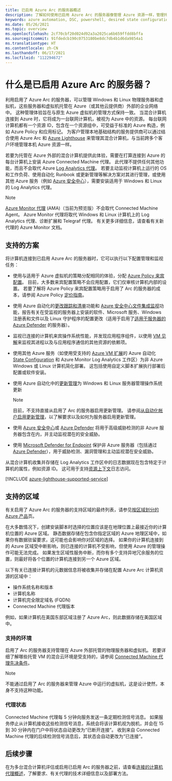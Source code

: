 ```yaml
---
title: 已启用 Azure Arc 的服务器概述
description: 了解如何使用已启用 Azure Arc 的服务器像管理 Azure 资源一样，管理托管在 Azure 外部的服务器。
keywords: azure automation, DSC, powershell, desired state configuration, update management, change tracking, inventory, runbooks, python, graphical, hybrid
ms.date: 05/26/2021
ms.topic: overview
ms.openlocfilehash: 2cf70cbf20d024d92a3a2025ca6b659ffdd8bffa
ms.sourcegitcommit: 91fdedcb190c0753180be8dc7db4b1d6da9854a1
ms.translationtype: HT
ms.contentlocale: zh-CN
ms.lasthandoff: 06/17/2021
ms.locfileid: "112294672"
---
```

# <a name="what-is-azure-arc-enabled-servers"></a>什么是已启用 Azure Arc 的服务器？

利用启用了 Azure Arc 的服务器，可以管理 Windows 和 Linux 物理服务器和虚拟机，这些服务器和虚拟机托管在 Azure（或其他云提供商）外部的企业网络中。 这种管理体验旨在与原生 Azure 虚拟机的管理方式保持一致。 当混合计算机连接到 Azure 时，它将成为一台联网计算机，被视为 Azure 中的资源。 每台联网计算机都有一个资源 ID，包含在一个资源组中，可受益于标准的 Azure 构造，例如 Azure Policy 和应用标记。 为客户管理本地基础结构的服务提供商可以通过结合使用 Azure Arc 和 [Azure Lighthouse](../../lighthouse/how-to/manage-hybrid-infrastructure-arc.md) 来管理其混合计算机，与当前跨多个客户环境管理本机 Azure 资源一样。

若要为托管在 Azure 外部的混合计算机提供此体验，需要在打算连接到 Azure 的每台计算机上安装 Azure Connected Machine 代理。 此代理不提供任何其他功能，而且不会取代 Azure [Log Analytics 代理](../../azure-monitor/agents/log-analytics-agent.md)。 若要主动监视计算机上运行的 OS 和工作负荷、使用自动化 Runbook 或更新管理等解决方案对其进行管理，或使用其他 Azure 服务（例如 [Azure 安全中心](../../security-center/security-center-introduction.md)），需要安装适用于 Windows 和 Linux 的 Log Analytics 代理。

>[!NOTE]
> [Azure Monitor 代理](../../azure-monitor/agents/azure-monitor-agent-overview.md) (AMA)（当前为预览版）不会取代 Connected Machine Agent。 Azure Monitor 代理将取代 Windows 和 Linux 计算机上的 Log Analytics 代理、诊断扩展和 Telegraf 代理。 有关更多详细信息，请查看有关新代理的 Azure Monitor 文档。

## <a name="supported-scenarios"></a>支持的方案

将计算机连接到已启用 Azure Arc 的服务器时，它可以执行以下配置管理和监视任务：
- 使用与适用于 Azure 虚拟机的策略分配相同的体验，分配 [Azure Policy 来宾配置](../../governance/policy/concepts/guest-configuration.md)。 目前，大多数来宾配置策略不会应用配置，它们仅审核计算机内部的设置。 若要了解将 Azure Policy 来宾配置策略用于启用了 Arc 的服务器的成本，请参阅 Azure Policy [定价指南](https://azure.microsoft.com/pricing/details/azure-policy/)。

- 使用 Azure 自动化的[更改跟踪和清单](../../automation/change-tracking/overview.md)功能和 [Azure 安全中心文件集成监视](../../security-center/security-center-file-integrity-monitoring.md)功能，报告有关在受监视的服务器上安装的软件、Microsoft 服务、Windows 注册表和文件以及 Linux 守护程序的配置更改（适用于启用了[适用于服务器的 Azure Defender](../../security-center/defender-for-servers-introduction.md) 的服务器）。

- 监视已连接的计算机来宾操作系统性能，并发现应用程序组件，以使用 [VM 见解](../../azure-monitor/vm/vminsights-overview.md)来监视其进程以及与应用程序通信的其他资源的依赖项。

- 使用其他 Azure 服务（如使用受支持的 [Azure VM 扩展](manage-vm-extensions.md)的 Azure 自动化 [State Configuration](../../automation/automation-dsc-overview.md) 和 Azure Monitor Log Analytics 工作区）为非 Azure Windows 或 Linux 计算机简化部署。 这包括使用自定义脚本扩展执行部署后配置或软件安装。

- 使用 Azure 自动化中的[更新管理](../../automation/update-management/overview.md)为 Windows 和 Linux 服务器管理操作系统更新

    > [!NOTE]
    > 目前，不支持直接从启用了 Arc 的服务器启用更新管理。 请参阅[从自动化帐户启用更新管理](../../automation/update-management/enable-from-automation-account.md)，以了解要求以及如何为服务器启用更新管理。

- 使用 [Azure 安全中心](../../security-center/security-center-introduction.md)或 [Azure Defender](../../security-center/azure-defender.md) 将用于高级威胁检测的非 Azure 服务器包含在内，并主动监视潜在的安全威胁。

- 使用 [Microsoft Defender for Endpoint](/microsoft-365/security/defender-endpoint/microsoft-defender-endpoint) 保护非 Azure 服务器（包括通过 [Azure Defender](../../security-center/azure-defender.md)），用于威胁检测、漏洞管理和主动监视潜在安全威胁。

从混合计算机收集并存储在 Log Analytics 工作区中的日志数据现在包含特定于计算机的属性，例如资源 ID。 这可用于支持[资源上下文](../../azure-monitor/logs/design-logs-deployment.md#access-mode)日志访问。

[!INCLUDE [azure-lighthouse-supported-service](../../../includes/azure-lighthouse-supported-service.md)]

## <a name="supported-regions"></a>支持的区域

有关启用了 Azure Arc 的服务器的支持区域的最终列表，请参见[按区域划分的 Azure 产品](https://azure.microsoft.com/global-infrastructure/services/?products=azure-arc)页。

在大多数情况下，创建安装脚本时选择的位置应该是在地理位置上最接近你的计算机位置的 Azure 区域。 静态数据存储在包含你指定区域的 Azure 地理区域中，如果你有数据驻留要求，这可能也会影响你对区域的选择。 如果你的计算机连接到的 Azure 区域受中断影响，则已连接的计算机不受影响，但使用 Azure 的管理操作可能无法完成。 如果发生区域性服务中断，而你有多个支持异地冗余服务的位置，则最好将各个位置的计算机连接到另一个 Azure 区域。

以下有关已连接计算机的元数据信息将被收集并存储在配置 Azure Arc 计算机资源的区域中：

- 操作系统名称和版本
- 计算机名称
- 计算机完全限定域名 (FQDN)
- Connected Machine 代理版本

例如，如果计算机在美国东部区域注册了 Azure Arc，则此数据存储在美国区域中。

### <a name="supported-environments"></a>支持的环境

启用了 Arc 的服务器支持管理在 Azure 外部托管的物理服务器和虚拟机。 若要详细了解哪些托管 VM 的混合云环境是受支持的，请参阅 [Connected Machine 代理先决条件](agent-overview.md#supported-environments)。

> [!NOTE]
> 不能通过启用了 Arc 的服务器来管理 Azure 中运行的虚拟机，这是设计使然，本身不支持这种功能。

### <a name="agent-status"></a>代理状态

Connected Machine 代理每 5 分钟向服务发送一条定期检测信号消息。 如果服务停止从计算机接收这些检测信号消息，系统会将该计算机视为脱机，并会在 15 到 30 分钟内在门户中将状态自动更改为“已断开连接”。 收到来自 Connected Machine 代理的后续检测信号消息后，其状态会自动更改为“已连接”。

## <a name="next-steps"></a>后续步骤

在为多台混合计算机评估或启用已启用 Arc 的服务器之前，请查看[连接的计算机代理概述](agent-overview.md)，了解要求、有关代理的技术详细信息以及部署方法。
